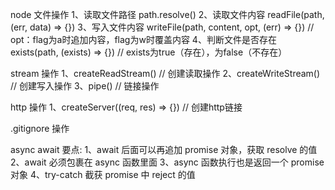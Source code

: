 node 文件操作
    1、读取文件路径 path.resolve()
    2、读取文件内容 readFile(path, (err, data) => {})
    3、写入文件内容 writeFile(path, content, opt, (err) => {})  // opt：flag为a时追加内容，flag为w时覆盖内容
    4、判断文件是否存在 exists(path, (exists) => {}) // exists为true（存在），为false（不存在）

stream 操作
    1、createReadStream()  // 创建读取操作
    2、createWriteStream() // 创建写入操作
    3、pipe() // 链接操作

http 操作
    1、createServer((req, res) => {}) // 创建http链接

.gitignore 操作

async await 要点:
    1、await 后面可以再追加 promise 对象，获取 resolve 的值
    2、await 必须包裹在 async 函数里面
    3、async 函数执行也是返回一个 promise 对象
    4、try-catch 截获 promise 中 reject 的值
    